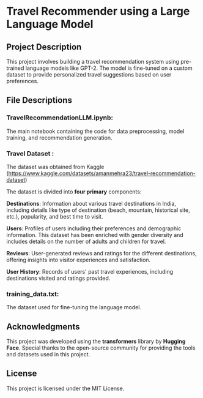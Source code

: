 # Travel Recommender using a Large Language Model

## Project Description

This project involves building a travel recommendation system using pre-trained language models like GPT-2. The model is fine-tuned on a custom dataset to provide personalized travel suggestions based on user preferences.

## File Descriptions
### TravelRecommendationLLM.ipynb: 
The main notebook containing the code for data preprocessing, model training, and recommendation generation.

### Travel Dataset :
The dataset was obtained from Kaggle (https://www.kaggle.com/datasets/amanmehra23/travel-recommendation-dataset)

The dataset is divided into **four primary** components:

**Destinations**: Information about various travel destinations in India, including details like type of destination (beach, mountain, historical site, etc.), popularity, and best time to visit.

**Users**: Profiles of users including their preferences and demographic information. This dataset has been enriched with gender diversity and includes details on the number of adults and children for travel.

**Reviews**: User-generated reviews and ratings for the different destinations, offering insights into visitor experiences and satisfaction.

**User History**: Records of users' past travel experiences, including destinations visited and ratings provided.

### training_data.txt: 
The dataset used for fine-tuning the language model.


## Acknowledgments
This project was developed using the **transformers** library by **Hugging Face**.
Special thanks to the open-source community for providing the tools and datasets used in this project.

## License
This project is licensed under the MIT License.
